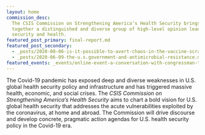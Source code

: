 ```yaml
---
layout: home
commission_desc:
  The CSIS Commission on Strengthening America’s Health Security brings
  together a distinguished and diverse group of high-level opinion leaders who bridge
  security and health.
featured_post_primary: final-report.md
featured_post_secondary:
  - _posts/2020-08-06-is-it-possible-to-avert-chaos-in-the-vaccine-scramble.md
  - _posts/2020-06-09-the-u.s.government-and-antimicrobial-resistance.md
featured_events: _events/online-event-a-conversation-with-congressman-tom-cole.md
---
```


The Covid-19 pandemic has exposed deep and diverse weaknesses in U.S. global health security policy and infrastructure and has triggered massive health, economic, and social crises. The <em>CSIS Commission on Strengthening America’s Health Security</em> aims to chart a bold vision for U.S. global health security that addresses the acute vulnerabilities exploited by the coronavirus, at home and abroad. The Commission will drive discourse and develop concrete, pragmatic action agendas for U.S. health security policy in the Covid-19 era.
